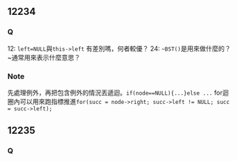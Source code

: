 ## 12234
### Q
12: `left=NULL`與`this->left` 有差別嗎，何者較優？
24: `~BST()`是用來做什麼的？~通常用來表示什麼意思？
### Note
先處理例外，再把包含例外的情況丟遞迴。`if(node==NULL){...}else ...`
for迴圈內可以用來跑指標推進`for(succ = node->right; succ->left != NULL; succ = succ->left);`


## 12235
### Q
